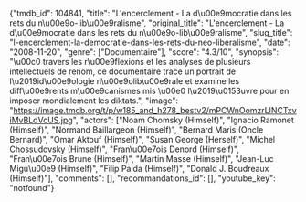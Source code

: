 {"tmdb_id": 104841, "title": "L'encerclement - La d\u00e9mocratie dans les rets du n\u00e9o-lib\u00e9ralisme", "original_title": "L'encerclement - La d\u00e9mocratie dans les rets du n\u00e9o-lib\u00e9ralisme", "slug_title": "l-encerclement-la-democratie-dans-les-rets-du-neo-liberalisme", "date": "2008-11-20", "genre": ["Documentaire"], "score": "4.3/10", "synopsis": "\u00c0 travers les r\u00e9flexions et les analyses de plusieurs intellectuels de renom, ce documentaire trace un portrait de l\u2019id\u00e9ologie n\u00e9olib\u00e9rale et examine les diff\u00e9rents m\u00e9canismes mis \u00e0 l\u2019\u0153uvre pour en imposer mondialement les diktats.", "image": "https://image.tmdb.org/t/p/w185_and_h278_bestv2/mPCWnOomzrLlNCTxviMvBLdVcUS.jpg", "actors": ["Noam Chomsky (Himself)", "Ignacio Ramonet (Himself)", "Normand Baillargeon (Himself)", "Bernard Maris (Oncle Bernard)", "Omar Aktouf (Himself)", "Susan George (Herself)", "Michel Chossudovsky (Himself)", "Fran\u00e7ois Denord (Himself)", "Fran\u00e7ois Brune (Himself)", "Martin Masse (Himself)", "Jean-Luc Migu\u00e9 (Himself)", "Filip Palda (Himself)", "Donald J. Boudreaux (Himself)"], "comments": [], "recommandations_id": [], "youtube_key": "notfound"}